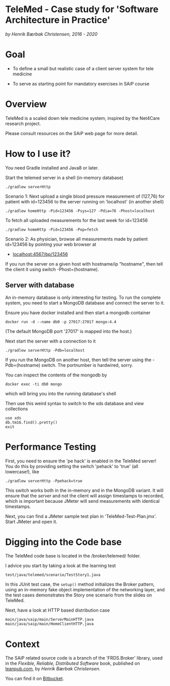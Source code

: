 TeleMed - Case study for 'Software Architecture in Practice'
===

*by Henrik Bærbak Christensen, 2016 - 2020*

Goal
===

  * To define a small but realistic case of a client server system for
    tele medicine

  * To serve as starting point for mandatory exercises in SAiP course

Overview
===

TeleMed is a scaled down tele medicine system, inspired by
the Net4Care research project. 

Please consult resources on the SAiP web page for more detail.

How to I use it?
===

You need Gradle installed and Java8 or later.

Start the telemed server in a shell (in-memory database)

    ./gradlew serverHttp
    
Scenario 1: Next upload a single blood pressure measurement of
(127,76) for patient with id=123456 to the server running on
'localhost' (in another shell)

    ./gradlew homeHttp -Pid=123456 -Psys=127 -Pdia=76 -Phost=localhost
    
To fetch all uploaded measurements for the last week for id=123456

    ./gradlew homeHttp -Pid=123456 -Pop=fetch
    
Scenario 2: As physician, browse all measurements made by patient
id=123456 by pointing your web browser at

  * [localhost:4567/bp/123456](localhost:4567/bp/123456)

If you run the server on a given host with hostname/ip "hostname",
then tell the client it using switch -Phost=(hostname).

Server with database
--------------------

An in-memory database is only interesting for testing. To run the
complete system, you need to start a MongoDB database and connect the
server to it.

Ensure you have docker installed and then start a mongodb container

    docker run -d --name db0 -p 27017:27017 mongo:4.4 

(The default MongoDB port '27017' is mapped into the host.)
    
Next start the server with a connection to it

    ./gradlew serverHttp -Pdb=localhost

If you run the MongoDB on another host, then tell the server using
the -Pdb=(hostname) switch. The portnumber is hardwired, sorry.

You can inspect the contents of the mongodb by

    docker exec -ti db0 mongo
    
which will bring you into the running database's shell

Then use this weird syntax to switch to the xds database and view collections

    use xds
    db.tm16.find().pretty()
    exit
    
Performance Testing
===

First, you need to ensure the 'pe hack' is enabled in the TeleMed
server! You do this by providing setting the switch 'pehack' to
'true' (all lowercase!), like

    ./gradlew serverHttp -Ppehack=true

This switch works both in the in-memory and in the MongoDB variant.
It will ensure that the *server* and not the client will assign
timestamps to recorded, which is important because JMeter will
send measurements with identical timestamps.

Next, you can find a JMeter sample test plan in
'TeleMed-Test-Plan.jmx'. Start JMeter and open it.

Digging into the Code base
===

The TeleMed code base is located in the /broker/telemed/ folder.

I advice you start by taking a look at the learning test

    test/java/telemed/scenario/TestStory1.java

In this JUnit test case, the `setup()` method initializes the
Broker pattern, using an in-memory fake object implementation of
the networking layer, and the test cases demonstrates the Story one
scenario from the slides on TeleMed.

Next, have a look at HTTP based distribution case

    main/java/saip/main/ServerMainHTTP.java
    main/java/saip/main/HomeClientHTTP.java

Context
===

The SAiP related source code is a branch of the 'FRDS.Broker' library,
used in the *Flexible, Reliable, Distributed Software* book, published
on [leanpub.com](leanpub.com), by *Henrik Bærbak Christensen*.

You can find it on [Bitbucket](bitbucket.com).



